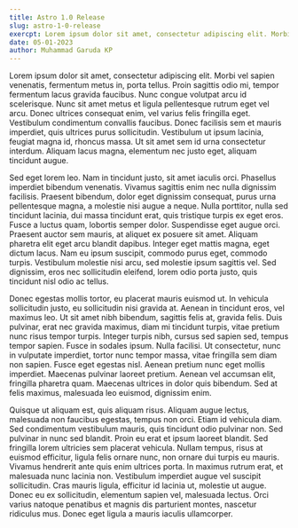 ```yaml
---
title: Astro 1.0 Release
slug: astro-1-0-release
exercpt: Lorem ipsum dolor sit amet, consectetur adipiscing elit. Morbi vel sapien venenatis, fermentum metus in, porta tellus. Proin sagittis odio mi, tempor fermentum lacus gravida faucibus. Nunc congue volutpat arcu id scelerisque. Nunc sit amet metus et ligula pellentesque rutrum eget vel arcu.
date: 05-01-2023
author: Muhammad Garuda KP
---
```


Lorem ipsum dolor sit amet, consectetur adipiscing elit. Morbi vel sapien venenatis, fermentum metus in, porta tellus. Proin sagittis odio mi, tempor fermentum lacus gravida faucibus. Nunc congue volutpat arcu id scelerisque. Nunc sit amet metus et ligula pellentesque rutrum eget vel arcu. Donec ultrices consequat enim, vel varius felis fringilla eget. Vestibulum condimentum convallis faucibus. Donec facilisis sem et mauris imperdiet, quis ultrices purus sollicitudin. Vestibulum ut ipsum lacinia, feugiat magna id, rhoncus massa. Ut sit amet sem id urna consectetur interdum. Aliquam lacus magna, elementum nec justo eget, aliquam tincidunt augue.

Sed eget lorem leo. Nam in tincidunt justo, sit amet iaculis orci. Phasellus imperdiet bibendum venenatis. Vivamus sagittis enim nec nulla dignissim facilisis. Praesent bibendum, dolor eget dignissim consequat, purus urna pellentesque magna, a molestie nisi augue a neque. Nulla porttitor, nulla sed tincidunt lacinia, dui massa tincidunt erat, quis tristique turpis ex eget eros. Fusce a luctus quam, lobortis semper dolor. Suspendisse eget augue orci. Praesent auctor sem mauris, at aliquet ex posuere sit amet. Aliquam pharetra elit eget arcu blandit dapibus. Integer eget mattis magna, eget dictum lacus. Nam eu ipsum suscipit, commodo purus eget, commodo turpis. Vestibulum molestie nisi arcu, sed molestie ipsum sagittis vel. Sed dignissim, eros nec sollicitudin eleifend, lorem odio porta justo, quis tincidunt nisl odio ac tellus.

Donec egestas mollis tortor, eu placerat mauris euismod ut. In vehicula sollicitudin justo, eu sollicitudin nisi gravida at. Aenean in tincidunt eros, vel maximus leo. Ut sit amet nibh bibendum, sagittis felis at, gravida felis. Duis pulvinar, erat nec gravida maximus, diam mi tincidunt turpis, vitae pretium nunc risus tempor turpis. Integer turpis nibh, cursus sed sapien sed, tempus tempor sapien. Fusce in sodales ipsum. Nulla facilisi. Ut consectetur, nunc in vulputate imperdiet, tortor nunc tempor massa, vitae fringilla sem diam non sapien. Fusce eget egestas nisl. Aenean pretium nunc eget mollis imperdiet. Maecenas pulvinar laoreet pretium. Aenean vel accumsan elit, fringilla pharetra quam. Maecenas ultrices in dolor quis bibendum. Sed at felis maximus, malesuada leo euismod, dignissim enim.

Quisque ut aliquam est, quis aliquam risus. Aliquam augue lectus, malesuada non faucibus egestas, tempus non orci. Etiam id vehicula diam. Sed condimentum vestibulum mauris, quis tincidunt odio pulvinar non. Sed pulvinar in nunc sed blandit. Proin eu erat et ipsum laoreet blandit. Sed fringilla lorem ultricies sem placerat vehicula. Nullam tempus, risus at euismod efficitur, ligula felis ornare nunc, non ornare dui turpis eu mauris. Vivamus hendrerit ante quis enim ultrices porta. In maximus rutrum erat, et malesuada nunc lacinia non. Vestibulum imperdiet augue vel suscipit sollicitudin. Cras mauris ligula, efficitur id lacinia ut, molestie ut augue. Donec eu ex sollicitudin, elementum sapien vel, malesuada lectus. Orci varius natoque penatibus et magnis dis parturient montes, nascetur ridiculus mus. Donec eget ligula a mauris iaculis ullamcorper.
